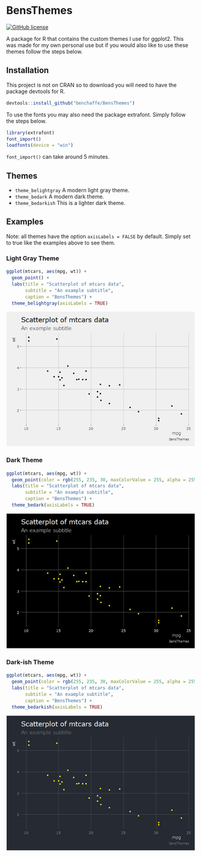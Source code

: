 
# BensThemes

[![GitHub
license](https://img.shields.io/github/license/Naereen/StrapDown.js.svg)](https://github.com/Naereen/StrapDown.js/blob/master/LICENSE)

A package for R that contains the custom themes I use for ggplot2. This
was made for my own personal use but if you would also like to use these
themes follow the steps below.

## Installation

This project is not on CRAN so to download you will need to have the
package devtools for R.

``` r
devtools::install_github("benchaffe/BensThemes")
```

To use the fonts you may also need the package extrafont. Simply follow
the steps below.

``` r
library(extrafont)
font_import()
loadfonts(device = "win")
```

`font_import()` can take around 5 minutes.

## Themes

-   `theme_belightgray` A modern light gray theme.
-   `theme_bedark` A modern dark theme.
-   `theme_bedarkish` This is a lighter dark theme.

## Examples

Note: all themes have the option `axisLabels = FALSE` by default. Simply
set to true like the examples above to see them.

### Light Gray Theme

``` r
ggplot(mtcars, aes(mpg, wt)) +
  geom_point() +
  labs(title = "Scatterplot of mtcars data", 
       subtitle = "An example subtitle", 
       caption = "BensThemes") +
  theme_belightgray(axisLabels = TRUE)
```

![](README_files/figure-gfm/lg-1.png)<!-- -->

### Dark Theme

``` r
ggplot(mtcars, aes(mpg, wt)) +
  geom_point(color = rgb(255, 235, 30, maxColorValue = 255, alpha = 255)) +
  labs(title = "Scatterplot of mtcars data",
       subtitle = "An example subtitle",
       caption = "BensThemes") +
  theme_bedark(axisLabels = TRUE)
```

![](README_files/figure-gfm/d-1.png)<!-- -->

### Dark-ish Theme

``` r
ggplot(mtcars, aes(mpg, wt)) +
  geom_point(color = rgb(255, 235, 30, maxColorValue = 255, alpha = 255)) +
  labs(title = "Scatterplot of mtcars data",
       subtitle = "An example subtitle",
       caption = "BensThemes") +
  theme_bedarkish(axisLabels = TRUE)
```

![](README_files/figure-gfm/di-1.png)<!-- -->
